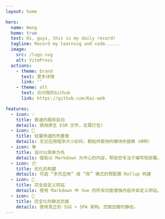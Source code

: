 ```yaml
---
layout: home

hero:
  name: Wang
  home: true
  text: Hi, guys, this is my daily record!
  tagline: Record my learning and code......
  image:
    src: /logo.svg
    alt: VitePress
  actions:
    - theme: brand
      text: 更多详情
      link: ''
    - theme: alt
      text: 访问我的Github
      link: https://github.com/Kai-web

features:
  - icon: 💡
    title: 极速的服务启动
    details: 使用原生 ESM 文件，无需打包!
  - icon: 🖖
    title: 轻量快速的热重载
    details: 无论应用程序大小如何，都始终极快的模块热替换（HMR）
  - icon: 🛠️
    title: 设计以简单为先
    details: 借助以 Markdown 为中心的内容，帮助您专注于编写和部署。
  - icon: 📦
    title: 优化的构建
    details: 可选 “多页应用” 或 “库” 模式的预配置 Rollup 构建
  - icon: 🔩
    title: 完全自定义网站
    details: 使用 Markdown 中 Vue 的所有功能增强内容并自定义网站。
  - icon: 🔑
    title: 完全化的静态页面
    details: 使用真正的 SSG + SPA 架构。页面加载时静态。
---
```


<style>
    :root {
        --vp-home-hero-name-color: transparent;
        --vp-home-hero-name-background: -webkit-linear-gradient(120deg, #bd34fe, #41d1ff);
        --vp-home-hero-image-background-image: linear-gradient(-45deg,#bd34fe 50%,#4c09b9 50%);
        --vp-home-hero-image-filter: blur(40px);
    }
</style>
